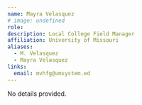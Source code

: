 ```yaml
---
name: Mayra Velasquez
# image: undefined
role: 
description: Local College Field Manager
affiliation: University of Missouri
aliases:
  - M. Velasquez
  - Mayra Velasquez
links:
  email: mvhfg@umsystem.ed
---
```


No details provided.